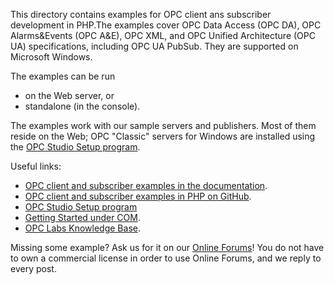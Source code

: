 This directory contains examples for OPC client ans subscriber development in PHP.The examples cover OPC Data Access 
(OPC DA), OPC Alarms&Events (OPC A&E), OPC XML, and OPC Unified Architecture (OPC UA) specifications, including OPC UA 
PubSub. They are supported on Microsoft Windows.

The examples can be run
* on the Web server, or
* standalone (in the console).

The examples work with our sample servers and publishers. Most of them reside on the Web; OPC "Classic" servers for Windows
are installed using the [OPC Studio Setup program](https://www.opclabs.com/products/quickopc/downloads).

Useful links:
* [OPC client and subscriber examples in the documentation](https://opclabs.doc-that.com/files/onlinedocs/OPCLabs-OpcStudio/Latest/examples.html).
* [OPC client and subscriber examples in PHP on GitHub](https://github.com/OPCLabs/Examples-QuickOPC-PHP).
* [OPC Studio Setup program](https://www.opclabs.com/products/quickopc/downloads)
* [Getting Started under COM](https://opclabs.doc-that.com/files/onlinedocs/OPCLabs-OpcStudio/2024.1/User%27s%20Guide%20and%20Reference-OPC%20Studio/webframe.html#Getting%20Started%20under%20COM.html).
* [OPC Labs Knowledge Base](https://kb.opclabs.com).

Missing some example? Ask us for it on our [Online Forums](https://www.opclabs.com/forum/index)!
You do not have to own a commercial license in order to use Online Forums, and we reply to every post.

